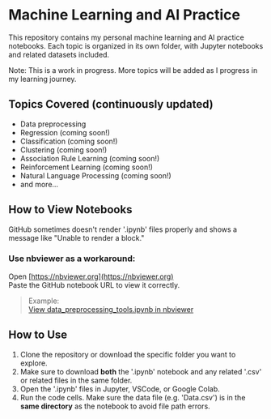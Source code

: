 # Machine Learning and AI Practice
This repository contains my personal machine learning and AI practice notebooks.
Each topic is organized in its own folder, with Jupyter notebooks and related datasets included.

Note: This is a work in progress. More topics will be added as I progress in my learning journey.

## Topics Covered (continuously updated)
- Data preprocessing
- Regression (coming soon!)
- Classification (coming soon!)
- Clustering (coming soon!)
- Association Rule Learning (coming soon!)
- Reinforcement Learning (coming soon!)
- Natural Language Processing (coming soon!)
- and more...

## How to View Notebooks 
GitHub sometimes doesn't render '.ipynb' files properly and shows a message like "Unable to render a block."

### Use nbviewer as a workaround:
Open [https://nbviewer.org](https://nbviewer.org)  
Paste the GitHub notebook URL to view it correctly.

> Example:  
> [View data_preprocessing_tools.ipynb in nbviewer](https://nbviewer.org/github/elizabethn1/ml-ai-personal-learning/blob/main/data_preprocessing_in_python/data_preprocessing_tools.ipynb)

## How to Use
1. Clone the repository or download the specific folder you want to explore.
2. Make sure to download **both** the '.ipynb' notebook and any related '.csv' or related files in the same folder.
3. Open the '.ipynb' files in Jupyter, VSCode, or Google Colab.
4. Run the code cells. Make sure the data file (e.g. 'Data.csv') is in the **same directory** as the notebook to avoid file path errors.
